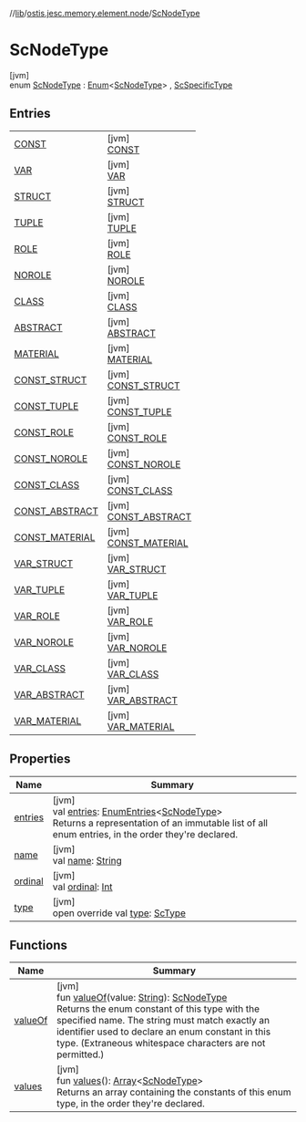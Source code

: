 //[lib](../../../index.md)/[ostis.jesc.memory.element.node](../index.md)/[ScNodeType](index.md)

# ScNodeType

[jvm]\
enum [ScNodeType](index.md) : [Enum](https://kotlinlang.org/api/latest/jvm/stdlib/kotlin/-enum/index.html)&lt;[ScNodeType](index.md)&gt; , [ScSpecificType](../../ostis.jesc.memory.element/-sc-specific-type/index.md)

## Entries

| | |
|---|---|
| [CONST](-c-o-n-s-t/index.md) | [jvm]<br>[CONST](-c-o-n-s-t/index.md) |
| [VAR](-v-a-r/index.md) | [jvm]<br>[VAR](-v-a-r/index.md) |
| [STRUCT](-s-t-r-u-c-t/index.md) | [jvm]<br>[STRUCT](-s-t-r-u-c-t/index.md) |
| [TUPLE](-t-u-p-l-e/index.md) | [jvm]<br>[TUPLE](-t-u-p-l-e/index.md) |
| [ROLE](-r-o-l-e/index.md) | [jvm]<br>[ROLE](-r-o-l-e/index.md) |
| [NOROLE](-n-o-r-o-l-e/index.md) | [jvm]<br>[NOROLE](-n-o-r-o-l-e/index.md) |
| [CLASS](-c-l-a-s-s/index.md) | [jvm]<br>[CLASS](-c-l-a-s-s/index.md) |
| [ABSTRACT](-a-b-s-t-r-a-c-t/index.md) | [jvm]<br>[ABSTRACT](-a-b-s-t-r-a-c-t/index.md) |
| [MATERIAL](-m-a-t-e-r-i-a-l/index.md) | [jvm]<br>[MATERIAL](-m-a-t-e-r-i-a-l/index.md) |
| [CONST_STRUCT](-c-o-n-s-t_-s-t-r-u-c-t/index.md) | [jvm]<br>[CONST_STRUCT](-c-o-n-s-t_-s-t-r-u-c-t/index.md) |
| [CONST_TUPLE](-c-o-n-s-t_-t-u-p-l-e/index.md) | [jvm]<br>[CONST_TUPLE](-c-o-n-s-t_-t-u-p-l-e/index.md) |
| [CONST_ROLE](-c-o-n-s-t_-r-o-l-e/index.md) | [jvm]<br>[CONST_ROLE](-c-o-n-s-t_-r-o-l-e/index.md) |
| [CONST_NOROLE](-c-o-n-s-t_-n-o-r-o-l-e/index.md) | [jvm]<br>[CONST_NOROLE](-c-o-n-s-t_-n-o-r-o-l-e/index.md) |
| [CONST_CLASS](-c-o-n-s-t_-c-l-a-s-s/index.md) | [jvm]<br>[CONST_CLASS](-c-o-n-s-t_-c-l-a-s-s/index.md) |
| [CONST_ABSTRACT](-c-o-n-s-t_-a-b-s-t-r-a-c-t/index.md) | [jvm]<br>[CONST_ABSTRACT](-c-o-n-s-t_-a-b-s-t-r-a-c-t/index.md) |
| [CONST_MATERIAL](-c-o-n-s-t_-m-a-t-e-r-i-a-l/index.md) | [jvm]<br>[CONST_MATERIAL](-c-o-n-s-t_-m-a-t-e-r-i-a-l/index.md) |
| [VAR_STRUCT](-v-a-r_-s-t-r-u-c-t/index.md) | [jvm]<br>[VAR_STRUCT](-v-a-r_-s-t-r-u-c-t/index.md) |
| [VAR_TUPLE](-v-a-r_-t-u-p-l-e/index.md) | [jvm]<br>[VAR_TUPLE](-v-a-r_-t-u-p-l-e/index.md) |
| [VAR_ROLE](-v-a-r_-r-o-l-e/index.md) | [jvm]<br>[VAR_ROLE](-v-a-r_-r-o-l-e/index.md) |
| [VAR_NOROLE](-v-a-r_-n-o-r-o-l-e/index.md) | [jvm]<br>[VAR_NOROLE](-v-a-r_-n-o-r-o-l-e/index.md) |
| [VAR_CLASS](-v-a-r_-c-l-a-s-s/index.md) | [jvm]<br>[VAR_CLASS](-v-a-r_-c-l-a-s-s/index.md) |
| [VAR_ABSTRACT](-v-a-r_-a-b-s-t-r-a-c-t/index.md) | [jvm]<br>[VAR_ABSTRACT](-v-a-r_-a-b-s-t-r-a-c-t/index.md) |
| [VAR_MATERIAL](-v-a-r_-m-a-t-e-r-i-a-l/index.md) | [jvm]<br>[VAR_MATERIAL](-v-a-r_-m-a-t-e-r-i-a-l/index.md) |

## Properties

| Name | Summary |
|---|---|
| [entries](entries.md) | [jvm]<br>val [entries](entries.md): [EnumEntries](https://kotlinlang.org/api/latest/jvm/stdlib/kotlin.enums/-enum-entries/index.html)&lt;[ScNodeType](index.md)&gt;<br>Returns a representation of an immutable list of all enum entries, in the order they're declared. |
| [name](-v-a-r_-m-a-t-e-r-i-a-l/index.md#-372974862%2FProperties%2F1299105613) | [jvm]<br>val [name](-v-a-r_-m-a-t-e-r-i-a-l/index.md#-372974862%2FProperties%2F1299105613): [String](https://kotlinlang.org/api/latest/jvm/stdlib/kotlin/-string/index.html) |
| [ordinal](-v-a-r_-m-a-t-e-r-i-a-l/index.md#-739389684%2FProperties%2F1299105613) | [jvm]<br>val [ordinal](-v-a-r_-m-a-t-e-r-i-a-l/index.md#-739389684%2FProperties%2F1299105613): [Int](https://kotlinlang.org/api/latest/jvm/stdlib/kotlin/-int/index.html) |
| [type](type.md) | [jvm]<br>open override val [type](type.md): [ScType](../../ostis.jesc.client.model.type/-sc-type/index.md) |

## Functions

| Name | Summary |
|---|---|
| [valueOf](value-of.md) | [jvm]<br>fun [valueOf](value-of.md)(value: [String](https://kotlinlang.org/api/latest/jvm/stdlib/kotlin/-string/index.html)): [ScNodeType](index.md)<br>Returns the enum constant of this type with the specified name. The string must match exactly an identifier used to declare an enum constant in this type. (Extraneous whitespace characters are not permitted.) |
| [values](values.md) | [jvm]<br>fun [values](values.md)(): [Array](https://kotlinlang.org/api/latest/jvm/stdlib/kotlin/-array/index.html)&lt;[ScNodeType](index.md)&gt;<br>Returns an array containing the constants of this enum type, in the order they're declared. |
